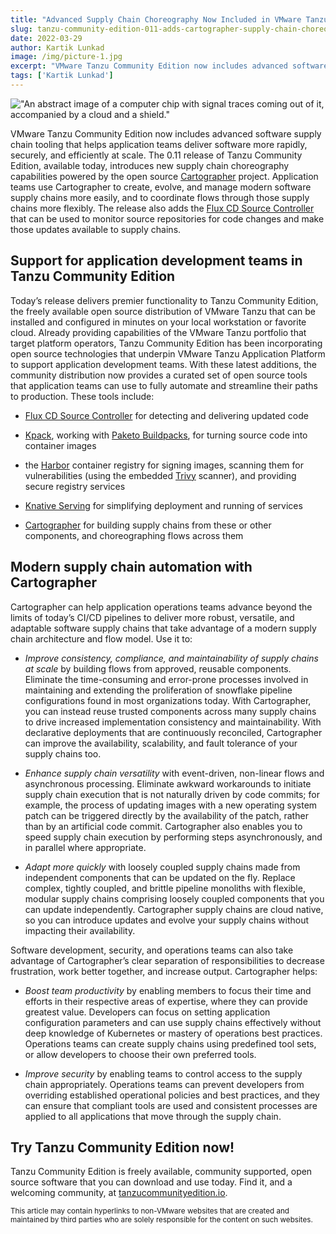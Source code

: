 ```yaml
---
title: "Advanced Supply Chain Choreography Now Included in VMware Tanzu® Community Edition"
slug: tanzu-community-edition-011-adds-cartographer-supply-chain-choreography
date: 2022-03-29
author: Kartik Lunkad
image: /img/picture-1.jpg
excerpt: "VMware Tanzu Community Edition now includes advanced software supply chain tooling that helps application teams deliver software more rapidly, securely, and efficiently at scale. The 0.11 release of Tanzu Community Edition, available today, introduces new supply chain choreography capabilities powered by the open source Cartographer project."
tags: ['Kartik Lunkad']
---
```

!["An abstract image of a computer chip with signal traces coming out of it, accompanied by a cloud and a shield."](/img/picture-1.jpg)

VMware Tanzu Community Edition now includes advanced software supply chain tooling that helps application teams deliver software more rapidly, securely, and efficiently at scale. The 0.11 release of Tanzu Community Edition, available today, introduces new supply chain choreography capabilities powered by the open source [Cartographer](https://cartographer.sh/) project. Application teams use Cartographer to create, evolve, and manage modern software supply chains more easily, and to coordinate flows through those supply chains more flexibly. The release also adds the [Flux CD Source Controller](https://github.com/fluxcd/source-controller) that can be used to monitor source repositories for code changes and make those updates available to supply chains.

## Support for application development teams in Tanzu Community Edition

Today’s release delivers premier functionality to Tanzu Community Edition, the freely available open source distribution of VMware Tanzu that can be installed and configured in minutes on your local workstation or favorite cloud. Already providing capabilities of the VMware Tanzu portfolio that target platform operators, Tanzu Community Edition has been incorporating open source technologies that underpin VMware Tanzu Application Platform to support application development teams. With these latest additions, the community distribution now provides a curated set of open source tools that application teams can use to fully automate and streamline their paths to production. These tools include:

- [Flux CD Source Controller](https://github.com/fluxcd/source-controller) for detecting and delivering updated code

- [Kpack](https://github.com/pivotal/kpack), working with [Paketo Buildpacks](https://paketo.io/), for turning source code into container images

- the [Harbor](https://goharbor.io/) container registry for signing images, scanning them for vulnerabilities (using the embedded [Trivy](https://github.com/aquasecurity/trivy) scanner), and providing secure registry services

- [Knative Serving](https://knative.dev/) for simplifying deployment and running of services

- [Cartographer](https://cartographer.sh/) for building supply chains from these or other components, and choreographing flows across them

## Modern supply chain automation with Cartographer

Cartographer can help application operations teams advance beyond the limits of today’s CI/CD pipelines to deliver more robust, versatile, and adaptable software supply chains that take advantage of a modern supply chain architecture and flow model. Use it to:

- *Improve consistency, compliance, and maintainability of supply chains at scale* by building flows from approved, reusable components. Eliminate the time-consuming and error-prone processes involved in maintaining and extending the proliferation of snowflake pipeline configurations found in most organizations today. With Cartographer, you can instead reuse trusted components across many supply chains to drive increased implementation consistency and maintainability. With declarative deployments that are continuously reconciled, Cartographer can improve the availability, scalability, and fault tolerance of your supply chains too.

- *Enhance supply chain versatility* with event-driven, non-linear flows and asynchronous processing. Eliminate awkward workarounds to initiate supply chain execution that is not naturally driven by code commits; for example, the process of updating images with a new operating system patch can be triggered directly by the availability of the patch, rather than by an artificial code commit. Cartographer also enables you to speed supply chain execution by performing steps asynchronously, and in parallel where appropriate.

- *Adapt more quickly* with loosely coupled supply chains made from independent components that can be updated on the fly. Replace complex, tightly coupled, and brittle pipeline monoliths with flexible, modular supply chains comprising loosely coupled components that you can update independently. Cartographer supply chains are cloud native, so you can introduce updates and evolve your supply chains without impacting their availability.

Software development, security, and operations teams can also take advantage of Cartographer’s clear separation of responsibilities to decrease frustration, work better together, and increase output. Cartographer helps:

- *Boost team productivity* by enabling members to focus their time and efforts in their respective areas of expertise, where they can provide greatest value. Developers can focus on setting application configuration parameters and can use supply chains effectively without deep knowledge of Kubernetes or mastery of operations best practices. Operations teams can create supply chains using predefined tool sets, or allow developers to choose their own preferred tools.

- *Improve security* by enabling teams to control access to the supply chain appropriately. Operations teams can prevent developers from overriding established operational policies and best practices, and they can ensure that compliant tools are used and consistent processes are applied to all applications that move through the supply chain.  

<!-- markdownlint-disable MD026 -->
## Try Tanzu Community Edition now!

Tanzu Community Edition is freely available, community supported, open source software that you can download and use today. Find it, and a welcoming community, at [tanzucommunityedition.io](https://tanzucommunityedition.io/).

<!-- markdownlint-disable MD033 -->
<sub>This article may contain hyperlinks to non-VMware websites that are created and maintained by third parties who are solely responsible for the content on such websites.</sub>
